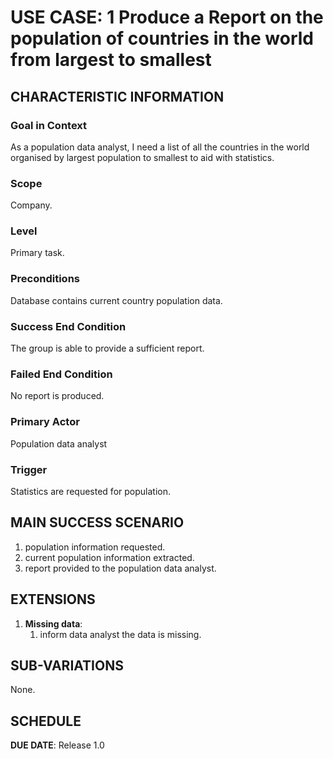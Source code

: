 # USE CASE: 1 Produce a Report on the population of countries in the world from largest to smallest

## CHARACTERISTIC INFORMATION

### Goal in Context

As a population data analyst, I need a list of all the countries in the world organised by largest population to smallest to aid with statistics.

### Scope

Company.

### Level

Primary task.

### Preconditions

Database contains current country population data.

### Success End Condition

The group is able to provide a sufficient report.

### Failed End Condition

No report is produced.

### Primary Actor

Population data analyst

### Trigger

Statistics are requested for population.

## MAIN SUCCESS SCENARIO

1. population information requested.
2. current population information extracted.
3. report provided to the population data analyst.

## EXTENSIONS

1. **Missing data**:
    1. inform data analyst the data is missing.

## SUB-VARIATIONS

None.

## SCHEDULE

**DUE DATE**: Release 1.0